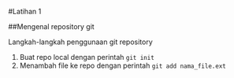 #Latihan 1

##Mengenal repository git

Langkah-langkah penggunaan git repository
1. Buat repo local dengan perintah `git init`
2. Menambah file ke repo dengan perintah `git add nama_file.ext`


